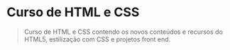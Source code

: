 # Curso de HTML e CSS 
>Curso de HTML e CSS contendo os novos conteúdos e recursos do HTML5, estilização com CSS e projetos front end.